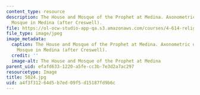 ```yaml
---
content_type: resource
description: The House and Mosque of the Prophet at Medina. Axonometric of the Prophet
  Mosque in Medina (after Creswell).
file: https://ol-ocw-studio-app-qa.s3.amazonaws.com/courses/4-614-religious-architecture-and-islamic-cultures-fall-2002/a4f3f31264d5b7ed09f5d15187fd9b6c_5024.jpg
file_type: image/jpeg
image_metadata:
  caption: The House and Mosque of the Prophet at Medina. Axonometric of the Prophet
    Mosque in Medina (after Creswell).
  credit: ''
  image-alt: The House and Mosque of the Prophet at Medina
parent_uid: efafd633-1220-a5fe-cc3b-7e3d2a7ac297
resourcetype: Image
title: 5024.jpg
uid: a4f3f312-64d5-b7ed-09f5-d15187fd9b6c
---
```

